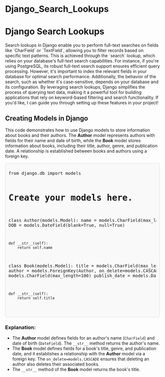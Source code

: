 # Django_Search_Lookups
<h1>Django Search Lookups</h1>
<p>Search lookups in Django enable you to perform full-text searches on fields like `CharField` or `TextField`, allowing you to filter records based on specific text patterns. This is achieved through the `search` lookup, which relies on your database's full-text search capabilities. For instance, if you're using PostgreSQL, its robust full-text search support ensures efficient query processing. However, it's important to index the relevant fields in your database for optimal search performance. Additionally, the behavior of the search, such as whether it's case-sensitive, depends on your database and its configuration. By leveraging search lookups, Django simplifies the process of querying text data, making it a powerful tool for building applications that rely on keyword-based filtering and search functionality. If you'd like, I can guide you through setting up these features in your project!</p>

<h2>Creating Models in Django</h2>

<p>This code demonstrates how to use Django models to store information about books and their authors. The <strong>Author</strong> model represents authors with fields for their name and date of birth, while the <strong>Book</strong> model stores information about books, including their title, author, genre, and publication date. A relationship is established between books and authors using a foreign key.</p>

<div style="background-color: #f9f9f9; padding: 10px; border: 1px solid #ddd; border-radius: 5px; font-family: 'Courier New', monospace;">
<pre>
from django.db import models

# Create your models here.
class Author(models.Model):
    name  = models.CharField(max_length=100)
    DOB = models.DateField(blank=True, null=True)

    def __str__(self):
        return self.name

class Book(models.Model):
    title = models.CharField(max_length=100)
    author = models.ForeignKey(Author, on_delete=models.CASCADE)
    genre = models.CharField(max_length=100)
    publish_date = models.DateField()

    def __str__(self):
        return self.title
</pre>
</div>

<h3>Explanation:</h3>
<ul>
    <li>The <strong>Author</strong> model defines fields for an author's name (<code>CharField</code>) and date of birth (<code>DateField</code>). The <code>__str__</code> method returns the author's name.</li>
    <li>The <strong>Book</strong> model defines fields for a book's title, genre, and publication date, and it establishes a relationship with the <strong>Author</strong> model via a foreign key. The <code>on_delete=models.CASCADE</code> ensures that deleting an author also deletes their associated books.</li>
    <li>The <code>__str__</code> method of the <strong>Book</strong> model returns the book's title.</li>
</ul>

